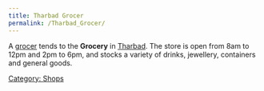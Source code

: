 ```yaml
---
title: Tharbad Grocer
permalink: /Tharbad_Grocer/
---
```


A [grocer](grocer "wikilink") tends to the **Grocery** in
[Tharbad](Tharbad "wikilink"). The store is open from 8am to 12pm and
2pm to 6pm, and stocks a variety of drinks, jewellery, containers and
general goods.

[Category: Shops](Category:_Shops "wikilink")